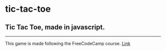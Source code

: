 # tic-tac-toe
## Tic Tac Toe, made in javascript.
------

This game is made following the FreeCodeCamp course.
<a href="https://www.freecodecamp.org/challenges/build-a-tic-tac-toe-game">Link</a>